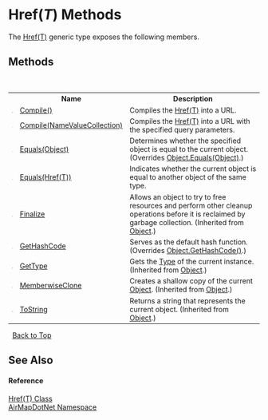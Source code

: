 # Href(*T*) Methods
 

The <a href="a3796332-89fd-76df-b97a-b0b6435f2b87">Href(T)</a> generic type exposes the following members.


## Methods
&nbsp;<table><tr><th></th><th>Name</th><th>Description</th></tr><tr><td>![Public method](media/pubmethod.gif "Public method")</td><td><a href="eae548a8-e206-6478-3cff-e8d172aec8af">Compile()</a></td><td>
Compiles the <a href="a3796332-89fd-76df-b97a-b0b6435f2b87">Href(T)</a> into a URL.</td></tr><tr><td>![Public method](media/pubmethod.gif "Public method")</td><td><a href="bf925dc3-86a1-3cc6-5252-1a73ddd37a93">Compile(NameValueCollection)</a></td><td>
Compiles the <a href="a3796332-89fd-76df-b97a-b0b6435f2b87">Href(T)</a> into a URL with the specified query parameters.</td></tr><tr><td>![Public method](media/pubmethod.gif "Public method")</td><td><a href="c8d67c88-e5c9-359b-5b9e-6649e75dfd6c">Equals(Object)</a></td><td>
Determines whether the specified object is equal to the current object.
 (Overrides <a href="http://msdn2.microsoft.com/en-us/library/bsc2ak47" target="_blank">Object.Equals(Object)</a>.)</td></tr><tr><td>![Public method](media/pubmethod.gif "Public method")</td><td><a href="43105fa9-4347-f286-b2ca-8c1101602d7b">Equals(Href(T))</a></td><td>
Indicates whether the current object is equal to another object of the same type.</td></tr><tr><td>![Protected method](media/protmethod.gif "Protected method")</td><td><a href="http://msdn2.microsoft.com/en-us/library/4k87zsw7" target="_blank">Finalize</a></td><td>
Allows an object to try to free resources and perform other cleanup operations before it is reclaimed by garbage collection.
 (Inherited from <a href="http://msdn2.microsoft.com/en-us/library/e5kfa45b" target="_blank">Object</a>.)</td></tr><tr><td>![Public method](media/pubmethod.gif "Public method")</td><td><a href="d2b44575-52c1-3770-cf91-09fc561b9858">GetHashCode</a></td><td>
Serves as the default hash function.
 (Overrides <a href="http://msdn2.microsoft.com/en-us/library/zdee4b3y" target="_blank">Object.GetHashCode()</a>.)</td></tr><tr><td>![Public method](media/pubmethod.gif "Public method")</td><td><a href="http://msdn2.microsoft.com/en-us/library/dfwy45w9" target="_blank">GetType</a></td><td>
Gets the <a href="http://msdn2.microsoft.com/en-us/library/42892f65" target="_blank">Type</a> of the current instance.
 (Inherited from <a href="http://msdn2.microsoft.com/en-us/library/e5kfa45b" target="_blank">Object</a>.)</td></tr><tr><td>![Protected method](media/protmethod.gif "Protected method")</td><td><a href="http://msdn2.microsoft.com/en-us/library/57ctke0a" target="_blank">MemberwiseClone</a></td><td>
Creates a shallow copy of the current <a href="http://msdn2.microsoft.com/en-us/library/e5kfa45b" target="_blank">Object</a>.
 (Inherited from <a href="http://msdn2.microsoft.com/en-us/library/e5kfa45b" target="_blank">Object</a>.)</td></tr><tr><td>![Public method](media/pubmethod.gif "Public method")</td><td><a href="http://msdn2.microsoft.com/en-us/library/7bxwbwt2" target="_blank">ToString</a></td><td>
Returns a string that represents the current object.
 (Inherited from <a href="http://msdn2.microsoft.com/en-us/library/e5kfa45b" target="_blank">Object</a>.)</td></tr></table>&nbsp;
<a href="#href(*t*)-methods">Back to Top</a>

## See Also


#### Reference
<a href="a3796332-89fd-76df-b97a-b0b6435f2b87">Href(T) Class</a><br /><a href="b5783ccd-d544-c2c9-c0be-1f622d02460a">AirMapDotNet Namespace</a><br />